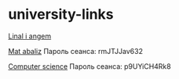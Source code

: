 # university-links
[Linal i angem](https://mpei.webex.com/mpei/j.php?MTID=m40b2f783dd27b85d54c750a852831a12)

[Mat abaliz](https://clck.ru/YfZsj)
Пароль сеанса: rmJTJJav632

[Computer science](https://mpei.webex.com/mpei/k2/j.php?MTID=t227fb3561a..)
Пароль сеанса: p9UYiCH4Rk8
